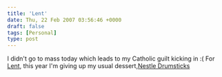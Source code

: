 ```yaml
---
title: 'Lent'
date: Thu, 22 Feb 2007 03:56:46 +0000
draft: false
tags: [Personal]
type: post
---
```


I didn't go to mass today which leads to my Catholic guilt kicking in :( For [Lent](http://en.wikipedia.org/wiki/Lent), this year I'm giving up my usual dessert,[Nestle Drumsticks](http://www.nestle.ca/en/products/brands/drumstick/index)